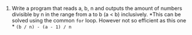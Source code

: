 1. Write a program that reads a, b, n and outputs the amount of numbers divisible by n in the range from a to b (a < b) inclusively.
    *This can be solved using the common `for` loop. However not so efficient as this one *
        ``` (b / n) - (a - 1) / n ```
